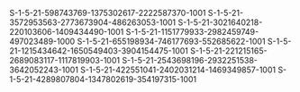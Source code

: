 S-1-5-21-598743769-1375302617-2222587370-1001
S-1-5-21-3572953563-2773673904-486263053-1001
S-1-5-21-3021640218-220103606-1409434490-1001
S-1-5-21-1151779933-2982459749-497023489-1000
S-1-5-21-655198934-746177693-552685622-1001
S-1-5-21-1215434642-1650549403-3904154475-1001
S-1-5-21-221215165-2689083117-1117819903-1001
S-1-5-21-2543698196-2932251538-3642052243-1001
S-1-5-21-422551041-2402031214-1469349857-1001
S-1-5-21-4289807804-1347802619-354197315-1001
